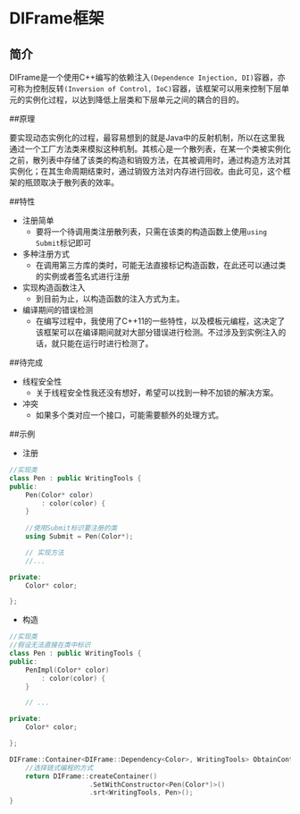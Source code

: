 # DIFrame框架

## 简介

DIFrame是一个使用C++编写的依赖注入`(Dependence Injection, DI)`容器，亦可称为控制反转`(Inversion of Control, IoC)`容器，该框架可以用来控制下层单元的实例化过程，以达到降低上层类和下层单元之间的耦合的目的。

##原理

要实现动态实例化的过程，最容易想到的就是Java中的反射机制，所以在这里我通过一个工厂方法类来模拟这种机制。其核心是一个散列表，在某一个类被实例化之前，散列表中存储了该类的构造和销毁方法，在其被调用时，通过构造方法对其实例化；在其生命周期结束时，通过销毁方法对内存进行回收。由此可见，这个框架的瓶颈取决于散列表的效率。

##特性

* 注册简单
    *  要将一个待调用类注册散列表，只需在该类的构造函数上使用`using Submit`标记即可
* 多种注册方式
    *  在调用第三方库的类时，可能无法直接标记构造函数，在此还可以通过类的实例或者签名式进行注册
* 实现构造函数注入
    *  到目前为止，以构造函数的注入方式为主。
* 编译期间的错误检测
    *  在编写过程中，我使用了C++11的一些特性，以及模板元编程，这决定了该框架可以在编译期间就对大部分错误进行检测。不过涉及到实例注入的话，就只能在运行时进行检测了。

##待完成

* 线程安全性
    *  关于线程安全性我还没有想好，希望可以找到一种不加锁的解决方案。
* 冲突
    *  如果多个类对应一个接口，可能需要额外的处理方式。

##示例
* 注册
```C++
//实现类
class Pen : public WritingTools {
public:
    Pen(Color* color)
        : color(color) {
    }
    
    //使用Submit标识要注册的类
    using Submit = Pen(Color*);

    // 实现方法
    //...

private:
    Color* color;

};
```

* 构造
```C++
//实现类
//假设无法直接在类中标识
class Pen : public WritingTools {
public:
    PenImpl(Color* color)
        : color(color) {
    }

    // ...

private:
    Color* color;

};

DIFrame::Container<DIFrame::Dependency<Color>, WritingTools> ObtainContainer {
    //选择链式编程的方式
    return DIFrame::createContainer()
                    .SetWithConstructor<Pen(Color*)>()
                    .srt<WritingTools, Pen>();
}
```